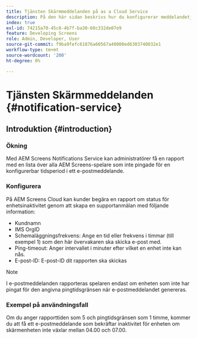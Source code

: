 ```yaml
---
title: Tjänsten Skärmmeddelanden på as a Cloud Service
description: På den här sidan beskrivs hur du konfigurerar meddelandetjänsten på skärmar as a Cloud Service.
index: true
exl-id: 74215a70-45c8-4b7f-ba30-60c332de07e9
feature: Developing Screens
role: Admin, Developer, User
source-git-commit: f9ba9fefc61876a60567a40000ed6303740032e1
workflow-type: tm+mt
source-wordcount: '200'
ht-degree: 0%

---
```


# Tjänsten Skärmmeddelanden {#notification-service}

## Introduktion {#introduction}

### Ökning

Med AEM Screens Notifications Service kan administratörer få en rapport med en lista över alla AEM Screens-spelare som inte pingade för en konfigurerbar tidsperiod i ett e-postmeddelande.

### Konfigurera

På AEM Screens Cloud kan kunder begära en rapport om status för enhetsinaktivitet genom att skapa en supportanmälan med följande information:

* Kundnamn
* IMS OrgID
* Schemaläggningsfrekvens: Ange en tid eller frekvens i timmar (till exempel 1) som den här övervakaren ska skicka e-post med.
* Ping-timeout: Anger intervallet i minuter efter vilket en enhet inte kan nås.
* E-post-ID: E-post-ID dit rapporten ska skickas

>[!NOTE]
>I e-postmeddelanden rapporteras spelaren endast om enheten som inte har pingat för den angivna pingtidsgränsen när e-postmeddelandet genereras.

### Exempel på användningsfall

Om du anger rapporttiden som 5 och pingtidsgränsen som 1 timme, kommer du att få ett e-postmeddelande som bekräftar inaktivitet för enheten om skärmenheten inte växlar mellan 04.00 och 07.00.
